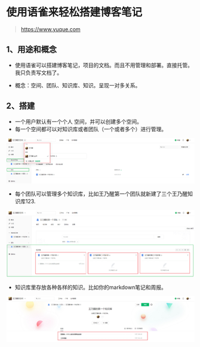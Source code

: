 # 使用语雀来轻松搭建博客笔记

> https://www.yuque.com

## 1、用途和概念

- 使用语雀可以搭建博客笔记，项目的文档。而且不用管理和部署。直接托管。我只负责写文档了。

- 概念：空间、团队、知识库、知识。呈现一对多关系。

## 2、搭建

- 一个用户默认有一个个人 空间，并可以创建多个空间。
- 每一个空间都可以对知识库或者团队（一个或者多个）进行管理。

![image-20220502011444263](../images/image-20220502011444263.png)

- 每个团队可以管理多个知识库，比如王乃醒第一个团队就新建了三个王乃醒知识库123.

![image-20220502011751973](../images/image-20220502011751973.png)

- 知识库里存放各种各样的知识。比如你的markdown笔记和周报。

![image-20220502012129121](../images/image-20220502012129121.png)

